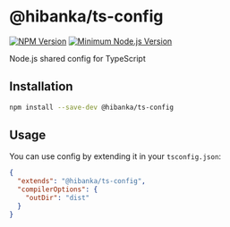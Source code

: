 # @hibanka/ts-config

[![NPM Version](https://badgen.net/npm/v/@hibanka/ts-config)](https://npmjs.com/package/@hibanka/ts-config)
[![Minimum Node.js Version](https://badgen.net/npm/node/@hibanka/ts-config)](https://npmjs.com/package/@hibanka/ts-config)

Node.js shared config for TypeScript

## Installation

```bash
npm install --save-dev @hibanka/ts-config
```

## Usage

You can use config by extending it in your `tsconfig.json`:

```json
{
  "extends": "@hibanka/ts-config",
  "compilerOptions": {
    "outDir": "dist"
  }
}
```
